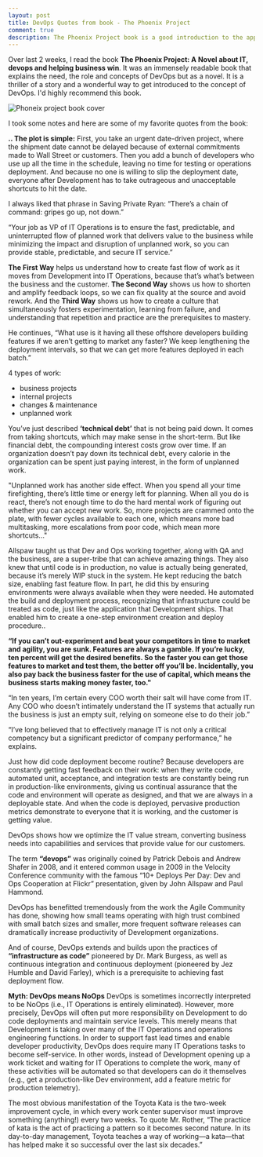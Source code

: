 ```yaml
---
layout: post
title: DevOps Quotes from book - The Phoenix Project
comment: true
description: The Phoenix Project book is a good introduction to the approach of moving from traditional ops to devOps. This is my favorite set of devops quotes from the book.
---
```


Over last 2 weeks, I read the book **The Phoenix Project: A Novel about IT, devops and helping business win**. It was an immensely readable book that explains the need, the role and concepts of DevOps but as a novel. It is a thriller of a story and a wonderful way to get introduced to the concept of DevOps. I'd highly recommend this book.

![Phoneix project book cover](https://akshayranganath-res.cloudinary.com/image/upload/f_auto,q_auto/blog/phoenix_project_cover.jpg)

I took some notes and here are some of my favorite quotes from the book:

__.. The plot is simple:__ First, you take an urgent date-driven project, where the shipment date cannot be delayed because of external commitments made to Wall Street or customers. Then you add a bunch of developers who use up all the time in the schedule, leaving no time for testing or operations deployment. And because no one is willing to slip the deployment date, everyone after Development has to take outrageous and unacceptable shortcuts to hit the date.

I always liked that phrase in Saving Private Ryan: “There’s a chain of command: gripes go up, not down.”

“Your job as VP of IT Operations is to ensure the fast, predictable, and uninterrupted flow of planned work that delivers value to the business while minimizing the impact and disruption of unplanned work, so you can provide stable, predictable, and secure IT service.”

__The First Way__ helps us understand how to create fast flow of work as it moves from Development into IT Operations, because that’s what’s between the business and the customer. __The Second Way__ shows us how to shorten and amplify feedback loops, so we can fix quality at the source and avoid rework. And the __Third Way__ shows us how to create a culture that simultaneously fosters experimentation, learning from failure, and understanding that repetition and practice are the prerequisites to mastery.

He continues, “What use is it having all these offshore developers building features if we aren’t getting to market any faster? We keep lengthening the deployment intervals, so that we can get more features deployed in each batch.”

4 types of work:

* business projects
* internal projects
* changes & maintenance
* unplanned work

You’ve just described __‘technical debt’__ that is not being paid down. It comes from taking shortcuts, which may make sense in the short-term. But like financial debt, the compounding interest costs grow over time. If an organization doesn’t pay down its technical debt, every calorie in the organization can be spent just paying interest, in the form of unplanned work.

"Unplanned work has another side effect. When you spend all your time firefighting, there’s little time or energy left for planning. When all you do is react, there’s not enough time to do the hard mental work of figuring out whether you can accept new work. So, more projects are crammed onto the plate, with fewer cycles available to each one, which means more bad multitasking, more escalations from poor code, which mean more shortcuts..."

Allspaw taught us that Dev and Ops working together, along with QA and the business, are a super-tribe that can achieve amazing things. They also knew that until code is in production, no value is actually being generated, because it’s merely WIP stuck in the system. He kept reducing the batch size, enabling fast feature flow. In part, he did this by ensuring environments were always available when they were needed. He automated the build and deployment process, recognizing that infrastructure could be treated as code, just like the application that Development ships. That enabled him to create a one-step environment creation and deploy procedure..

__“If you can’t out-experiment and beat your competitors in time to market and agility, you are sunk. Features are always a gamble. If you’re lucky, ten percent will get the desired benefits. So the faster you can get those features to market and test them, the better off you’ll be. Incidentally, you also pay back the business faster for the use of capital, which means the business starts making money faster, too."__

“In ten years, I’m certain every COO worth their salt will have come from IT. Any COO who doesn’t intimately understand the IT systems that actually run the business is just an empty suit, relying on someone else to do their job.”

“I’ve long believed that to effectively manage IT is not only a critical competency but a significant predictor of company performance,” he explains.

Just how did code deployment become routine? Because developers are constantly getting fast feedback on their work: when they write code, automated unit, acceptance, and integration tests are constantly being run in production-like environments, giving us continual assurance that the code and environment will operate as designed, and that we are always in a deployable state. And when the code is deployed, pervasive production metrics demonstrate to everyone that it is working, and the customer is getting value.

DevOps shows how we optimize the IT value stream, converting business needs into capabilities and services that provide value for our customers.

The term __“devops”__ was originally coined by Patrick Debois and Andrew Shafer in 2008, and it entered common usage in 2009 in the Velocity Conference community with the famous “10+ Deploys Per Day: Dev and Ops Cooperation at Flickr” presentation, given by John Allspaw and Paul Hammond.

DevOps has benefitted tremendously from the work the Agile Community has done, showing how small teams operating with high trust combined with small batch sizes and smaller, more frequent software releases can dramatically increase productivity of Development organizations.

And of course, DevOps extends and builds upon the practices of __“infrastructure as code”__ pioneered by Dr. Mark Burgess, as well as continuous integration and continuous deployment (pioneered by Jez Humble and David Farley), which is a prerequisite to achieving fast deployment flow.

**Myth: DevOps means NoOps**
DevOps is sometimes incorrectly interpreted to be NoOps (i.e., IT Operations is entirely eliminated). However, more precisely, DevOps will often put more responsibility on Development to do code deployments and maintain service levels. This merely means that Development is taking over many of the IT Operations and operations engineering functions.
In order to support fast lead times and enable developer productivity, DevOps does require many IT Operations tasks to become self-service. In other words, instead of Development opening up a work ticket and waiting for IT Operations to complete the work, many of these activities will be automated so that developers can do it themselves (e.g., get a production-like Dev environment, add a feature metric for production telemetry).

The most obvious manifestation of the Toyota Kata is the two-week improvement cycle, in which every work center supervisor must improve something (anything!) every two weeks. To quote Mr. Rother, “The practice of kata is the act of practicing a pattern so it becomes second nature. In its day-to-day management, Toyota teaches a way of working—a kata—that has helped make it so successful over the last six decades.”